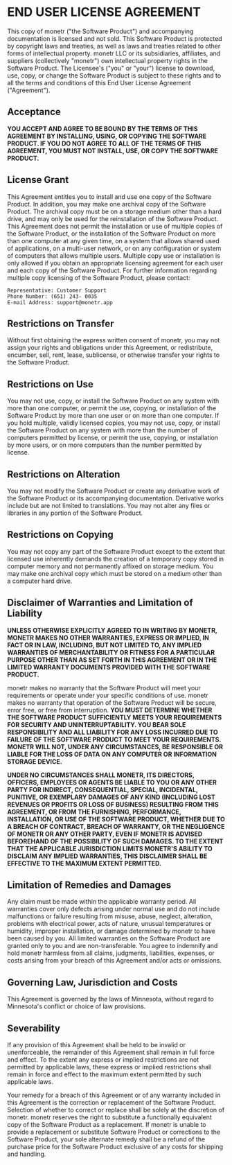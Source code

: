 # END USER LICENSE AGREEMENT

This copy of monetr ("the Software Product") and accompanying documentation is licensed and
not sold. This Software Product is protected by copyright laws and treaties, as well as laws and
treaties related to other forms of intellectual property. monetr LLC or its subsidiaries, affiliates, and
suppliers (collectively "monetr") own intellectual property rights in the Software Product. The
Licensee's ("you" or "your") license to download, use, copy, or change the Software Product is
subject to these rights and to all the terms and conditions of this End User License Agreement
("Agreement").

## Acceptance
**YOU ACCEPT AND AGREE TO BE BOUND BY THE TERMS OF THIS AGREEMENT
BY INSTALLING, USING, OR COPYING THE SOFTWARE PRODUCT. IF YOU DO
NOT AGREE TO ALL OF THE TERMS OF THIS AGREEMENT, YOU MUST NOT
INSTALL, USE, OR COPY THE SOFTWARE PRODUCT.**

## License Grant
This Agreement entitles you to install and use one copy of the Software Product. In addition, you
may make one archival copy of the Software Product. The archival copy must be on a storage
medium other than a hard drive, and may only be used for the reinstallation of the Software
Product. This Agreement does not permit the installation or use of multiple copies of the Software
Product, or the installation of the Software Product on more than one computer at any given time,
on a system that allows shared used of applications, on a multi-user network, or on any
configuration or system of computers that allows multiple users. Multiple copy use or installation is
only allowed if you obtain an appropriate licensing agreement for each user and each copy of the
Software Product. For further information regarding multiple copy licensing of the Software
Product, please contact:

```
Representative: Customer Support
Phone Number: (651) 243- 0035
E-mail Address: support@monetr.app
```

## Restrictions on Transfer
Without first obtaining the express written consent of monetr, you may not assign your rights and
obligations under this Agreement, or redistribute, encumber, sell, rent, lease, sublicense, or
otherwise transfer your rights to the Software Product.

## Restrictions on Use
You may not use, copy, or install the Software Product on any system with more than one
computer, or permit the use, copying, or installation of the Software Product by more than one
user or on more than one computer. If you hold multiple, validly licensed copies, you may not use,
copy, or install the Software Product on any system with more than the number of computers
permitted by license, or permit the use, copying, or installation by more users, or on more
computers than the number permitted by license.

## Restrictions on Alteration
You may not modify the Software Product or create any derivative work of the Software Product
or its accompanying documentation. Derivative works include but are not limited to translations.
You may not alter any files or libraries in any portion of the Software Product.

## Restrictions on Copying
You may not copy any part of the Software Product except to the extent that licensed use
inherently demands the creation of a temporary copy stored in computer memory and not
permanently affixed on storage medium. You may make one archival copy which must be stored
on a medium other than a computer hard drive.

## Disclaimer of Warranties and Limitation of Liability
**UNLESS OTHERWISE EXPLICITLY AGREED TO IN WRITING BY MONETR,
MONETR MAKES NO OTHER WARRANTIES, EXPRESS OR IMPLIED, IN FACT OR
IN LAW, INCLUDING, BUT NOT LIMITED TO, ANY IMPLIED WARRANTIES OF
MERCHANTABILITY OR FITNESS FOR A PARTICULAR PURPOSE OTHER THAN AS
SET FORTH IN THIS AGREEMENT OR IN THE LIMITED WARRANTY DOCUMENTS
PROVIDED WITH THE SOFTWARE PRODUCT.**

monetr makes no warranty that the Software Product will meet your requirements or operate
under your specific conditions of use. monetr makes no warranty that operation of the Software
Product will be secure, error free, or free from interruption. **YOU MUST DETERMINE
WHETHER THE SOFTWARE PRODUCT SUFFICIENTLY MEETS YOUR
REQUIREMENTS FOR SECURITY AND UNINTERRUPTABILITY. YOU BEAR SOLE
RESPONSIBILITY AND ALL LIABILITY FOR ANY LOSS INCURRED DUE TO
FAILURE OF THE SOFTWARE PRODUCT TO MEET YOUR REQUIREMENTS.
MONETR WILL NOT, UNDER ANY CIRCUMSTANCES, BE RESPONSIBLE OR
LIABLE FOR THE LOSS OF DATA ON ANY COMPUTER OR INFORMATION
STORAGE DEVICE.**

**UNDER NO CIRCUMSTANCES SHALL MONETR, ITS DIRECTORS, OFFICERS,
EMPLOYEES OR AGENTS BE LIABLE TO YOU OR ANY OTHER PARTY FOR
INDIRECT, CONSEQUENTIAL, SPECIAL, INCIDENTAL, PUNITIVE, OR EXEMPLARY
DAMAGES OF ANY KIND (INCLUDING LOST REVENUES OR PROFITS OR LOSS
OF BUSINESS) RESULTING FROM THIS AGREEMENT, OR FROM THE
FURNISHING, PERFORMANCE, INSTALLATION, OR USE OF THE SOFTWARE
PRODUCT, WHETHER DUE TO A BREACH OF CONTRACT, BREACH OF
WARRANTY, OR THE NEGLIGENCE OF MONETR OR ANY OTHER PARTY, EVEN IF
MONETR IS ADVISED BEFOREHAND OF THE POSSIBILITY OF SUCH DAMAGES.
TO THE EXTENT THAT THE APPLICABLE JURISDICTION LIMITS MONETR'S
ABILITY TO DISCLAIM ANY IMPLIED WARRANTIES, THIS DISCLAIMER SHALL BE
EFFECTIVE TO THE MAXIMUM EXTENT PERMITTED.**

## Limitation of Remedies and Damages

Any claim must be made within the applicable warranty period. All warranties cover only defects
arising under normal use and do not include malfunctions or failure resulting from misuse, abuse,
neglect, alteration, problems with electrical power, acts of nature, unusual temperatures or
humidity, improper installation, or damage determined by monetr to have been caused by you. All
limited warranties on the Software Product are granted only to you and are non-transferable. You
agree to indemnify and hold monetr harmless from all claims, judgments, liabilities, expenses, or
costs arising from your breach of this Agreement and/or acts or omissions.

## Governing Law, Jurisdiction and Costs
This Agreement is governed by the laws of Minnesota, without regard to Minnesota's conflict or
choice of law provisions.

## Severability
If any provision of this Agreement shall be held to be invalid or unenforceable, the remainder of
this Agreement shall remain in full force and effect. To the extent any express or implied restrictions
are not permitted by applicable laws, these express or implied restrictions shall remain in force and
effect to the maximum extent permitted by such applicable laws.

Your remedy for a breach of this Agreement or of any warranty included in this Agreement is the
correction or replacement of the Software Product. Selection of whether to correct or replace
shall be solely at the discretion of monetr. monetr reserves the right to substitute a functionally
equivalent copy of the Software Product as a replacement. If monetr is unable to provide a
replacement or substitute Software Product or corrections to the Software Product, your sole
alternate remedy shall be a refund of the purchase price for the Software Product exclusive of any
costs for shipping and handling.
